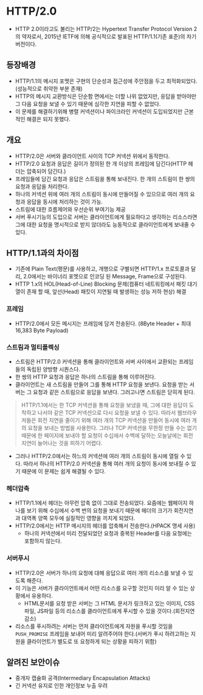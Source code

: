 # HTTP/2.0

 - HTTP 2.0이라고도 불리는 HTTP/2는 Hypertext Transfer Protocol Version 2의 약자로서, 2015년 IETF에 의해 공식적으로 발표된 HTTP/1.1(기존 표준)의 차기 버전이다.

## 등장배경
 - HTTP/1.1의 메시지 포멧은 구현의 단순성과 접근성에 주안점을 두고 최적화되었다.(성능적으로 취약한 부분 존재)
 - HTTP의 메시지 교환방식은 단순함 면에서는 더할 나위 없었지만, 응답을 받아야만 그 다음 요청을 보낼 수 있기 때문에 심각한 지연을 피할 수 없었다.
 - 이 문제를 해결하기위해 병렬 커넥션이나 파이크라인 커넥션이 도입되었지만 근본적인 해결은 되지 못했다.

## 개요
 - HTTP/2.0은 서버와 클라이언트 사이의 TCP 커넥션 위에서 동작한다.
 - HTTP/2.0 요청과 응답은 길이가 정의된 한 개 이상의 프레임에 담긴다(HTTP 헤더는 압축되어 담긴다.)
 - 프레임들에 담긴 요청과 응답은 스트림을 통해 보내진다. 한 개의 스트림이 한 쌍의 요청과 응답을 처리한다.
 - 하나의 커넥션 위에 여러 개의 스트림이 동시에 만들어질 수 있으므로 여러 개의 요청과 응답을 동시에 처리하는 것이 가능.
 - 스트림에 대한 흐름제어와 우선순위 부여기능 제공
 - 서버 푸시기능의 도입으로 서버는 클라이언트에게 필요하다고 생각하는 리소스라면 그에 대한 요청을 명시적으로 받지 않더라도 능동적으로 클라이언트에게 보내줄 수 있다.

## HTTP/1.1과의 차이점
 - 기존에 Plain Text(평문)를 사용하고, 개행으로 구별되면 HTTP/1.x 프로토콜과 달리, 2.0에서는 바이너리 포멧으로 인코딩 된 Message, Frame으로 구성된다.
 - HTTP 1.x의 HOL(Head-of-Line) Blocking 문제(컴퓨터 네트워킹에서 패킷 대기열이 존재 할 때, 앞선(Head) 패킷이 지연될 때 발생하는 성능 저하 현상) 해결

### 프레임
 - HTTP/2.0에서 모든 메시지는 프레임에 담겨 전송된다. (8Byte Header + 최대 16,383 Byte Payload)

### 스트림과 멀티플렉싱
 - 스트림은 HTTP/2.0 커넥션을 통해 클라이언트와 서버 사이에서 교환되는 프레임들의 독립된 양방향 시퀀스다.
 - 한 쌍의 HTTP 요청과 응답은 하나의 스트림을 통해 이루어진다.
 - 클라이언트는 새 스트림을 만들어 그를 통해 HTTP 요청을 보낸다. 요청을 받는 서버는 그 요청과 같은 스트림으로 응답을 보낸다. 그러고나면 스트림은 닫히게 된다.

> HTTP/1.1에서는 한 TCP 커넥션을 통해 요청을 보냈을 때, 그에 대한 응답이 도착하고 나서야 같은 TCP 커넥션으로 다시 요청을 보낼 수 있다. 따라서 웹브라우저들은 회전 지연을 줄이기 위해 여러 개의 TCP 커넥션을 만들어 동시에 여러 개의 요청을 보내는 방법을 사용한다.
> 그러나 TCP 커넥션을 무한정 만들 수는 없기 때문에 한 페이지에 보내야 할 요청이 수십에서 수백에 달하는 오늘날에는 회전 지연이 늘어나는 것을 피하기 어렵다.

 - 그러나 HTTP/2.0에서는 하느의 커넥션에 여러 개의 스트림이 동시에 열릴 수 있다. 따라서 하나의 HTTP/2.0 커넥션을 통해 여러 개의 요청이 동시에 보내질 수 있기 때문에 이 문제는 쉽게 해결될 수 있다.

### 헤더압축
 - HTTP/1.1에서 헤더는 아무런 압축 없이 그대로 전송되었다. 요즘에는 웹페이지 하나를 보기 위해 수십에서 수백 번의 요청을 보내기 때문에 헤더의 크기가 회전지연과 대역폭 양쪽 모두에 실질적인 영향을 끼치게 되었다.
 - HTTP/2.0에서는 HTTP 메시지의 헤더를 압축해서 전송한다.(HPACK 명세 사용)
    - 하나의 커넥션에서 미리 전달되었던 요청과 중복된 Header를 다음 요청에는 포함하지 않는다.

### 서버푸시
 - HTTP/2.0은 서버가 하나의 요청에 대해 응답으로 여러 개의 리소스를 보낼 수 있도록 해준다.
 - 이 기능은 서버가 클라이언트에서 어떤 리소스를 요구할 것인지 미리 알 수 있는 상황에서 유용하다.
    - HTML문서를 요청 받은 서버는 그 HTML 문서가 링크하고 있는 이미지, CSS 파일, JS파일 등의 리소스를 클라이언트에게 푸시할 수 있을 것이다.(회전지연 감소)
 - 리소스를 푸시하려는 서버는 먼저 클라이언트에게 자원을 푸시할 것임을 `PUSH_PROMISE` 프레임을 보내어 미리 알려주어야 한다.(서버가 푸시 하려고하는 지원을 클라이언트가 별도로 또 요청하게 되는 상황을 피하기 위함)

## 알려진 보안이슈
 - 중개자 캡슐화 공격(Intermediary Encapsulation Attacks)
 - 긴 커넥션 유지로 인한 개인정보 누출 우려